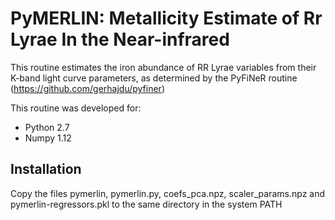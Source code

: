# PyMERLIN: Metallicity Estimate of Rr Lyrae In the Near-infrared

 This routine estimates the iron abundance of RR Lyrae variables from their K-band light curve parameters, as determined by the PyFiNeR routine (https://github.com/gerhajdu/pyfiner)

 This routine was developed for:
 - Python 2.7
 - Numpy 1.12

## Installation

 Copy the files pymerlin, pymerlin.py, coefs_pca.npz, scaler_params.npz and pymerlin-regressors.pkl to the same directory in the system PATH

